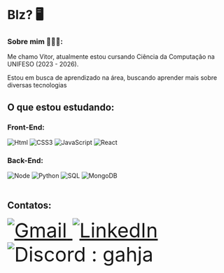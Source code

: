 # Blz? 🖥️


### Sobre mim 👨🏻‍💻:

<div>
Me chamo Vitor, atualmente estou cursando Ciência da Computação na UNIFESO (2023 - 2026).
  
Estou em busca de aprendizado na área, buscando aprender mais sobre diversas tecnologias

## O que estou estudando:
</div>  

### Front-End:
<div style="display: inline_block">
  <img aling="center" alt="Html" src="https://img.shields.io/badge/HTML-239120?style=for-the-badge&logo=html5&logoColor=white">
  <img aling="center" alt="CSS3" src="https://img.shields.io/badge/CSS3-1572B6?style=for-the-badge&logo=css3&logoColor=white">
  <img aling="center" alt="JavaScript" src="https://img.shields.io/badge/JavaScript-F7DF1E?style=for-the-badge&logo=javascript&logoColor=black">
  <img aling="center" alt="React" src="https://img.shields.io/badge/React-20232A?style=for-the-badge&logo=react&logoColor=61DAFB">
 </div>

### Back-End:
<div style="display: inline_block">
  <img aling="center" alt="Node" src="https://img.shields.io/badge/Node.js-43853D?style=for-the-badge&logo=node.js&logoColor=white">
  <img aling="center" alt="Python" src="https://img.shields.io/badge/Python-3776AB?style=for-the-badge&logo=python&logoColor=white">
  <img aling="center" alt="SQL" src="https://img.shields.io/badge/MySQL-00000F?style=for-the-badge&logo=mysql&logoColor=white">
  <img aling="center" alt="MongoDB" src="https://img.shields.io/badge/MongoDB-4EA94B?style=for-the-badge&logo=mongodb&logoColor=white">
</div><br>

## Contatos:
<div style="font-size: 45 " >
  <a href="mailto:vggonzagafilho@gmail.com">
    <img src="https://img.shields.io/badge/Gmail-D14836?style=for-the-badge&logo=gmail&logoColor=white" alt="Gmail" style="cursor: pointer;">
</a>
  <a href="https://www.linkedin.com/in/vitor-gonzaga-88494925b/">
    <img src="https://img.shields.io/badge/LinkedIn-0077B5?style=for-the-badge&logo=linkedin&logoColor=white" alt="LinkedIn" style="cursor: pointer;">
</a>
   <img src="https://img.shields.io/badge/Discord-7289DA?style=for-the-badge&logo=discord&logoColor=white" alt="Discord" style="cursor: pointer;"> : gahja
  
</div>


<!--
- 🔭 I’m currently working on ...
- 🌱 I’m currently learning ...
- 👯 I’m looking to collaborate on ...
- 🤔 I’m looking for help with ...
- 💬 Ask me about ...
- 📫 How to reach me: ...
- 😄 Pronouns: ...
- ⚡ Fun fact: ...
-->
